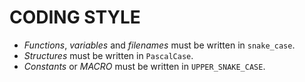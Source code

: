# CODING STYLE
- *Functions*, *variables* and *filenames* must be written in `snake_case`.
- *Structures* must be written in `PascalCase`.
- *Constants* or *MACRO* must be written in `UPPER_SNAKE_CASE`.